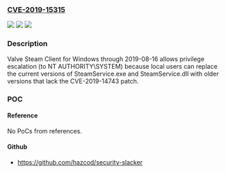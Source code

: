 ### [CVE-2019-15315](https://cve.mitre.org/cgi-bin/cvename.cgi?name=CVE-2019-15315)
![](https://img.shields.io/static/v1?label=Product&message=n%2Fa&color=blue)
![](https://img.shields.io/static/v1?label=Version&message=n%2Fa&color=blue)
![](https://img.shields.io/static/v1?label=Vulnerability&message=n%2Fa&color=brighgreen)

### Description

Valve Steam Client for Windows through 2019-08-16 allows privilege escalation (to NT AUTHORITY\SYSTEM) because local users can replace the current versions of SteamService.exe and SteamService.dll with older versions that lack the CVE-2019-14743 patch.

### POC

#### Reference
No PoCs from references.

#### Github
- https://github.com/hazcod/security-slacker

